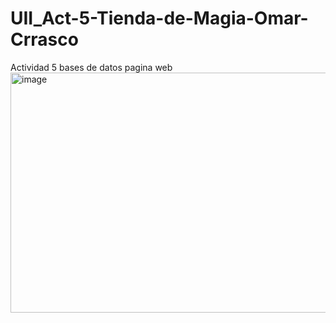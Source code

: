 # UII_Act-5-Tienda-de-Magia-Omar-Crrasco
Actividad 5 bases de datos pagina web 
<img width="1007" height="384" alt="image" src="https://github.com/user-attachments/assets/e70cabb3-0159-442d-9cd9-1fffafe17adc" />
